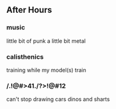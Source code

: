 ## After Hours

### music

little bit of punk a little bit metal

### calisthenics

training while my model(s) train

### /.!@#>41./?>!@#12

can't stop drawing cars dinos and sharts
